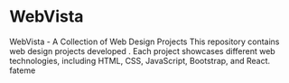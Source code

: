 # WebVista
WebVista - A Collection of Web Design Projects This repository contains web design projects developed . Each project showcases different web technologies, including HTML, CSS, JavaScript, Bootstrap, and React. 
 fateme